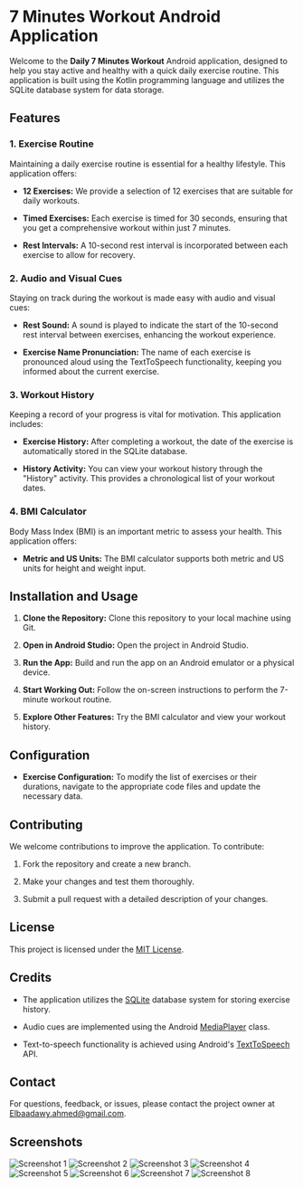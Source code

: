 # 7 Minutes Workout Android Application

Welcome to the **Daily 7 Minutes Workout** Android application, designed to help you stay active and healthy with a quick daily exercise routine. This application is built using the Kotlin programming language and utilizes the SQLite database system for data storage.

## Features

### 1. Exercise Routine

Maintaining a daily exercise routine is essential for a healthy lifestyle. This application offers:

- **12 Exercises:** We provide a selection of 12 exercises that are suitable for daily workouts.

- **Timed Exercises:** Each exercise is timed for 30 seconds, ensuring that you get a comprehensive workout within just 7 minutes.

- **Rest Intervals:** A 10-second rest interval is incorporated between each exercise to allow for recovery.

### 2. Audio and Visual Cues

Staying on track during the workout is made easy with audio and visual cues:

- **Rest Sound:** A sound is played to indicate the start of the 10-second rest interval between exercises, enhancing the workout experience.

- **Exercise Name Pronunciation:** The name of each exercise is pronounced aloud using the TextToSpeech functionality, keeping you informed about the current exercise.

### 3. Workout History

Keeping a record of your progress is vital for motivation. This application includes:

- **Exercise History:** After completing a workout, the date of the exercise is automatically stored in the SQLite database.

- **History Activity:** You can view your workout history through the "History" activity. This provides a chronological list of your workout dates.

### 4. BMI Calculator

Body Mass Index (BMI) is an important metric to assess your health. This application offers:

- **Metric and US Units:** The BMI calculator supports both metric and US units for height and weight input.

## Installation and Usage

1. **Clone the Repository:** Clone this repository to your local machine using Git.

2. **Open in Android Studio:** Open the project in Android Studio.

3. **Run the App:** Build and run the app on an Android emulator or a physical device.

4. **Start Working Out:** Follow the on-screen instructions to perform the 7-minute workout routine.

5. **Explore Other Features:** Try the BMI calculator and view your workout history.

## Configuration

- **Exercise Configuration:** To modify the list of exercises or their durations, navigate to the appropriate code files and update the necessary data.

## Contributing

We welcome contributions to improve the application. To contribute:

1. Fork the repository and create a new branch.

2. Make your changes and test them thoroughly.

3. Submit a pull request with a detailed description of your changes.

## License

This project is licensed under the [MIT License](LICENSE).

## Credits

- The application utilizes the [SQLite](https://developer.android.com/training/data-storage/sqlite) database system for storing exercise history.

- Audio cues are implemented using the Android [MediaPlayer](https://developer.android.com/guide/topics/media/mediaplayer) class.

- Text-to-speech functionality is achieved using Android's [TextToSpeech](https://developer.android.com/reference/android/speech/tts/TextToSpeech) API.

## Contact

For questions, feedback, or issues, please contact the project owner at [Elbaadawy.ahmed@gmail.com](mailto:Elbaadawy.ahmed@gmail.com).




## Screenshots

![Screenshot 1](https://github.com/Ahmed55714/7Minutes-Workout/blob/main/assets/76036752/5cac6f5f-7496-4fa9-ba8f-420118b193f6.jpg)
![Screenshot 2](https://github.com/Ahmed55714/7Minutes-Workout/blob/main/assets/76036752/d9a3a3c3-fb29-479c-87a8-683ad6c97312.jpg)
![Screenshot 3](https://github.com/Ahmed55714/7Minutes-Workout/blob/main/assets/76036752/9aa5a091-4a6b-4150-b786-ef468d0fbd9d.jpg)
![Screenshot 4](https://github.com/Ahmed55714/7Minutes-Workout/blob/main/assets/76036752/66a9838b-28d0-44a4-ab29-5856947b0194.jpg)
![Screenshot 5](https://github.com/Ahmed55714/7Minutes-Workout/blob/main/assets/76036752/77ddf617-9568-484a-acb2-333cd545561f.jpg)
![Screenshot 6](https://github.com/Ahmed55714/7Minutes-Workout/blob/main/assets/76036752/8c23f887-b4e7-48f3-baa2-2f454f856b24.jpg)
![Screenshot 7](https://github.com/Ahmed55714/7Minutes-Workout/blob/main/assets/76036752/29b60699-ddbe-4a5f-8d02-86b48c9cc866.jpg)
![Screenshot 8](https://github.com/Ahmed55714/7Minutes-Workout/blob/main/assets/76036752/ca787b74-fd80-471d-84ea-2de8822a52a2.jpg)

